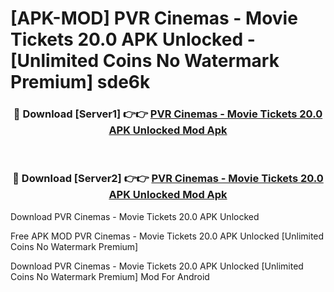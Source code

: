 # [APK-MOD] PVR Cinemas - Movie Tickets 20.0 APK Unlocked - [Unlimited Coins No Watermark Premium] sde6k



<div align="center">
<h3>🔴 Download [Server1] 👉👉 <a href="https://momento.my/?title=PVR_Cinemas_-_Movie_Tickets_20.0_APK_Unlocked">PVR Cinemas - Movie Tickets 20.0 APK Unlocked Mod Apk</a></h3><br>

<h3>🔴 Download [Server2] 👉👉 <a href="https://momento.my/?title=PVR_Cinemas_-_Movie_Tickets_20.0_APK_Unlocked">PVR Cinemas - Movie Tickets 20.0 APK Unlocked Mod Apk</a></h3>
</div>



Download PVR Cinemas - Movie Tickets 20.0 APK Unlocked 

Free APK MOD PVR Cinemas - Movie Tickets 20.0 APK Unlocked [Unlimited Coins No Watermark Premium]

Download PVR Cinemas - Movie Tickets 20.0 APK Unlocked [Unlimited Coins No Watermark Premium] Mod For Android

